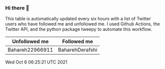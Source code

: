 ### Hi there 👋

This table is automatically updated every six hours with a list of Twitter users who have followed me and unfollowed me. I used Github Actions, the Twitter API, and the python package tweepy to automate this workflow.

| Unfollowed me |  Followed me |
| --- | --- |
|Bahareh22966911|BaharehDerafshi|
Wed Oct  6 06:25:21 UTC 2021
